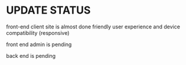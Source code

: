 # UPDATE STATUS 
<p>front-end client site is almost done friendly user experience and device compatibility (responsive)<p/>
<p></p>front end admin is pending<p/>
<p></p>back end is pending<p/>
